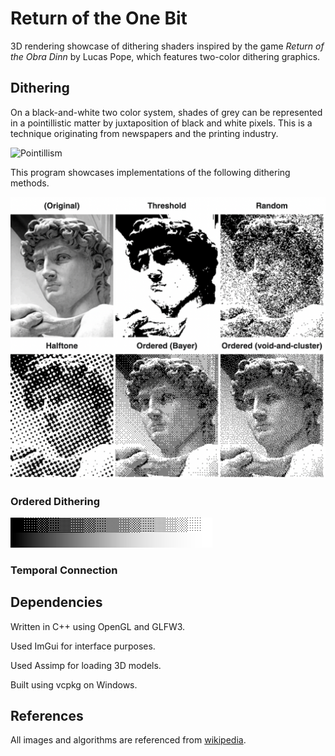 # Return of the One Bit

3D rendering showcase of dithering shaders inspired by the game *Return of the Obra Dinn* by Lucas Pope, which features two-color dithering graphics.

## Dithering

On a black-and-white two color system, shades of grey can be represented in a pointillistic matter by juxtaposition of black and white pixels. This is a technique originating from newspapers and the printing industry.

![Pointillism](/markdown/images/pointillism.jpg)

This program showcases implementations of the following dithering methods.

![Untitled](images/ditheringMethods.png)

### Ordered Dithering

![Untitled](images/bayerScale.png)

### Temporal Connection

## Dependencies

Written in C++ using OpenGL and GLFW3.

Used ImGui for interface purposes.

Used Assimp for loading 3D models.

Built using vcpkg on Windows.

## References

All images and algorithms are referenced from [wikipedia](https://en.wikipedia.org/wiki/Dither#Algorithms).
